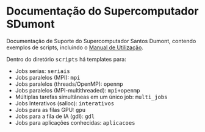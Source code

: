 # Documentação do Supercomputador SDumont

Documentação de Suporte do Supercomputador Santos Dumont, contendo exemplos de scripts, incluindo o [Manual de Utilização](https://github.com/arcarneiro/teste-doc-sdumont/wiki). 

Dentro do diretório <tt>scripts</tt> há templates para:

* Jobs serias: <tt>seriais</tt>
* Jobs paralelos (MPI): <tt>mpi</tt>
* Jobs paralelos (threads/OpenMP): <tt>openmp</tt>
* Jobs paralelos (MPI-multithreaded): <tt>mpi+openmp</tt>
* Múltiplas tarefas simultâneas em um único job: <tt>multi_jobs</tt>
* Jobs Interativos (salloc): <tt>interativos</tt>
* Jobs para as filas GPU: <tt>gpu</tt>
* Jobs para a fila de IA (gdl): <tt>gdl</tt>
* Jobs para aplicações conhecidas: <tt>aplicacoes</tt>
